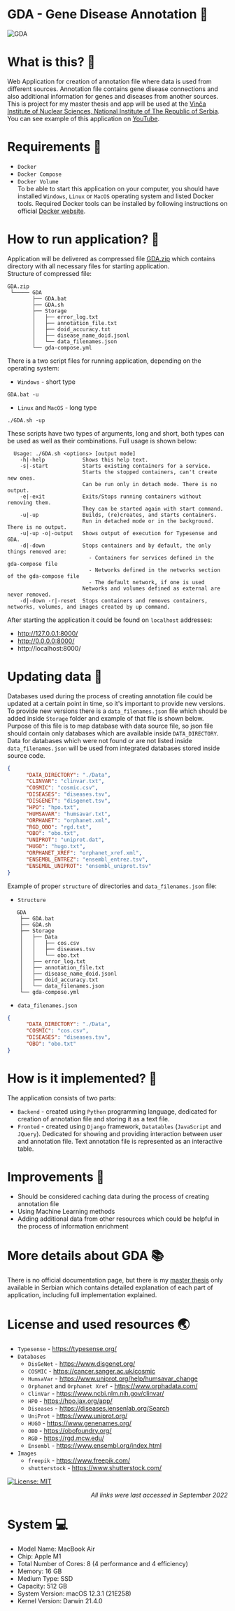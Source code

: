 # GDA - Gene Disease Annotation :microbe:

![GDA](gda_first_page.png)

# What is this? :book:
Web Application for creation of annotation file where data is used from different
sources. Annotation file contains gene disease connections and also additional information for genes and diseases from another sources.  
This is project for my master thesis and app will be used at the [Vinča Institute of Nuclear Sciences, National Institute of The Republic of Serbia](https://www.vin.bg.ac.rs/en/).
You can see example of this application on [YouTube](https://www.youtube.com/watch?v=n99pI8E5tTQ).

# Requirements :wrench: 
- `Docker`
- `Docker Compose`
- `Docker Volume`
<br>To be able to start this application on your computer, you should have installed `Windows`, `Linux` or `MacOS` operating system and listed Docker tools. 
Required Docker tools can be installed by following instructions on official [Docker website](https://www.docker.com/). 

# How to run application? :rocket:
Application will be delivered as compressed file [GDA.zip](./GDA.zip) which contains directory with all necessary files for starting application.
<br>Structure of compressed file:
```
GDA.zip
 └───── GDA
        ├── GDA.bat
        ├── GDA.sh
        ├── Storage
        │   ├── error_log.txt
        │   ├── annotation_file.txt
        │   ├── doid_accuracy.txt
        │   ├── disease_name_doid.jsonl
        │   └── data_filenames.json
        └── gda-compose.yml
```

There is a two script files for running application, depending on the operating system:
- `Windows` - short type
```shell
GDA.bat -u
```

- `Linux` and `MacOS` - long type
```shell
./GDA.sh -up
```
These scripts have two types of arguments, long and short, both types can be used as well as their combinations. 
Full usage is shown below:
```text
  Usage: ./GDA.sh <options> [output mode]
    -h|-help            Shows this help text.
    -s|-start           Starts existing containers for a service.
                        Starts the stopped containers, can't create new ones.
                        Can be run only in detach mode. There is no output.
    -e|-exit            Exits/Stops running containers without removing them.
                        They can be started again with start command.
    -u|-up              Builds, (re)creates, and starts containers.
                        Run in detached mode or in the background. There is no output.
    -u|-up -o|-output   Shows output of execution for Typesense and GDA.
    -d|-down            Stops containers and by default, the only things removed are:
                          - Containers for services defined in the gda-compose file
                          - Networks defined in the networks section of the gda-compose file
                          - The default network, if one is used
                        Networks and volumes defined as external are never removed.
    -d|-down -r|-reset  Stops containers and removes containers, networks, volumes, and images created by up command.
```

After starting the application it could be found on `localhost` addresses:
- http://127.0.0.1:8000/
- http://0.0.0.0:8000/
- http://localhost:8000/

# Updating data :dvd:
Databases used during the process of creating annotation file could be updated at a certain point in time, so it's important to provide new versions. To provide new versions there is a `data_filenames.json` file which should be added inside `Storage` folder and example of that file is shown below. Purpose of this file is to map database with data source file, so json file should contain only databases which are available inside `DATA_DIRECTORY`. Data for databases which were not found or are not listed inside `data_filenames.json` will be used from integrated databases stored inside source code. 
```json
{
      "DATA_DIRECTORY": "./Data",
      "CLINVAR": "clinvar.txt",
      "COSMIC": "cosmic.csv",
      "DISEASES": "diseases.tsv",
      "DISGENET": "disgenet.tsv",
      "HPO": "hpo.txt",
      "HUMSAVAR": "humsavar.txt",
      "ORPHANET": "orphanet.xml",
      "RGD_OBO": "rgd.txt",
      "OBO": "obo.txt",
      "UNIPROT": "uniprot.dat",
      "HUGO": "hugo.txt",
      "ORPHANET_XREF": "orphanet_xref.xml",
      "ENSEMBL_ENTREZ": "ensembl_entrez.tsv",
      "ENSEMBL_UNIPROT": "ensembl_uniprot.tsv"
}
```

Example of proper `structure` of directories and `data_filenames.json` file:

- `Structure`
```text
   GDA
    ├── GDA.bat
    ├── GDA.sh
    ├── Storage
    │   ├── Data
    │   │   ├── cos.csv
    │   │   ├── diseases.tsv
    │   │   └── obo.txt
    │   ├── error_log.txt
    │   ├── annotation_file.txt
    │   ├── disease_name_doid.jsonl
    │   ├── doid_accuracy.txt
    │   └── data_filenames.json    
    └── gda-compose.yml
```
- `data_filenames.json`

```json
{
      "DATA_DIRECTORY": "./Data",
      "COSMIC": "cos.csv",
      "DISEASES": "diseases.tsv",
      "OBO": "obo.txt"
}
```
# How is it implemented? :brain:

The application consists of two parts:

- `Backend` - created using `Python` programming language, dedicated for creation of annotation file and storing it as a text file.
- `Fronted` - created using `Django` framework, `Datatables` (`JavaScript` and `JQuery`). Dedicated for showing and providing interaction between user and annotation file. Text annotation file is represented as an interactive table.

# Improvements :rocket:
- Should be considered caching data during the process of creating annotation file
- Using Machine Learning methods
- Adding additional data from other resources which could be helpful in the process of information enrichment 

# More details about GDA :books:
There is no official documentation page, but there is my [master thesis](LukaMilosevic_Master_Thesis_Serbian.pdf) only available in Serbian which contains detailed explanation of each part of application, including full implementation explained. 

# License and used resources :earth_asia:
- `Typesense` - https://typesense.org/
- `Databases`
    - `DisGeNet` - https://www.disgenet.org/
    - `COSMIC` - https://cancer.sanger.ac.uk/cosmic
    - `HumsaVar` - https://www.uniprot.org/help/humsavar_change
    - `Orphanet` and `Orphanet Xref` - https://www.orphadata.com/
    - `ClinVar` - https://www.ncbi.nlm.nih.gov/clinvar/
    - `HPO` - https://hpo.jax.org/app/
    - `Diseases` - https://diseases.jensenlab.org/Search
    - `UniProt` - https://www.uniprot.org/
    - `HUGO` - https://www.genenames.org/
    - `OBO` - https://obofoundry.org/
    - `RGD` - https://rgd.mcw.edu/
    - `Ensembl` - https://www.ensembl.org/index.html
- `Images`
    - `freepik` - https://www.freepik.com/
    - `shutterstock` - https://www.shutterstock.com/

[![License: MIT](https://img.shields.io/badge/License-MIT-yellow.svg)](https://opensource.org/licenses/MIT)

<div style="text-align: right"><em>All links were last accessed in September 2022</em></div>

# System :computer:
- Model Name: MacBook Air
- Chip: Apple M1
- Total Number of Cores: 8 (4 performance and 4 efficiency)
- Memory: 16 GB
- Medium Type: SSD
- Capacity: 512 GB
- System Version: macOS 12.3.1 (21E258)
- Kernel Version: Darwin 21.4.0